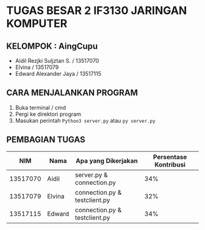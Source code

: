 # TUGAS BESAR 2 IF3130 JARINGAN KOMPUTER

## KELOMPOK : AingCupu

- Aidil Rezjki Suljztan S. / 13517070
- Elvina / 13517079
- Edward Alexander Jaya / 13517115

## CARA MENJALANKAN PROGRAM

1. Buka terminal / cmd
2. Pergi ke direktori program
3. Masukan perintah `Python3 server.py` atau `py server.py`

## PEMBAGIAN TUGAS

| NIM          | Nama | Apa yang Dikerjakan | Persentase Kontribusi |
|---------------|----------------------------------------------------------------|----------------------------------------------------------------|----------------------------------------------------------------|
| 13517070 |Aidil|server.py & connection.py|34%|
| 13517079 |Elvina|connection.py & testclient.py|32%|
| 13517115 |Edward|connection.py & testclient.py|34%|